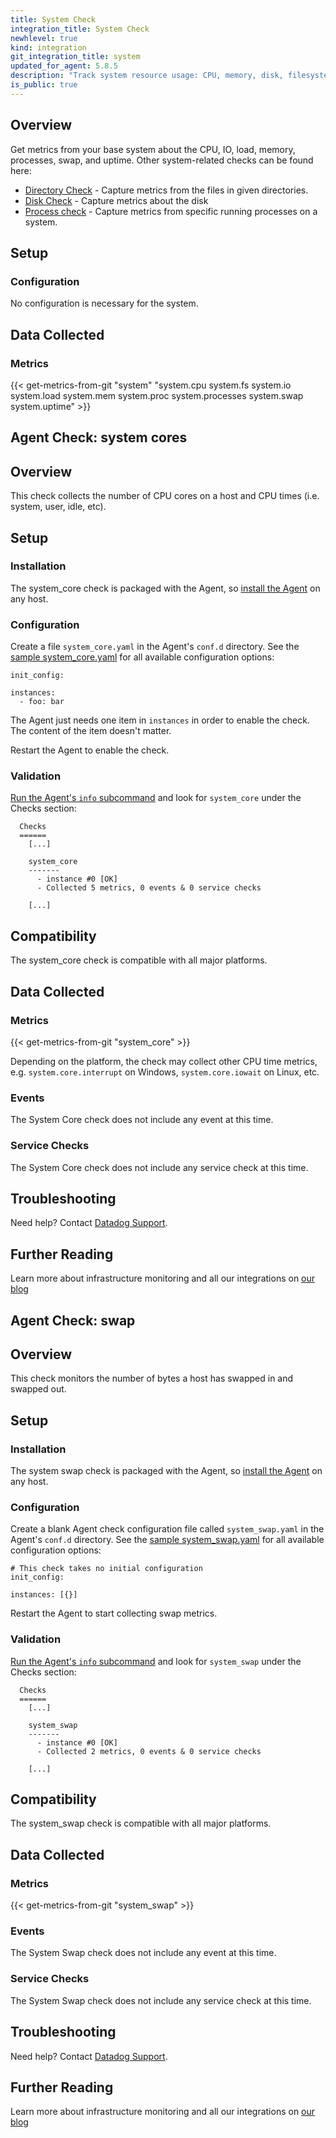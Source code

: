 ```yaml
---
title: System Check
integration_title: System Check
newhlevel: true
kind: integration
git_integration_title: system
updated_for_agent: 5.8.5
description: "Track system resource usage: CPU, memory, disk, filesystem, and more."
is_public: true
---
```

## Overview

Get metrics from your base system about the CPU, IO, load, memory, processes, swap, and uptime. Other system-related checks can be found here:

* [Directory Check](/integrations/directory) - Capture metrics from the files in given directories.
* [Disk Check](/integrations/disk) - Capture metrics about the disk
* [Process check](/integrations/process/) - Capture metrics from specific running processes on a system.

## Setup
### Configuration

No configuration is necessary for the system.

## Data Collected
### Metrics

{{< get-metrics-from-git "system" "system.cpu system.fs system.io system.load system.mem system.proc system.processes system.swap system.uptime" >}}


## Agent Check: system cores

## Overview

This check collects the number of CPU cores on a host and CPU times (i.e. system, user, idle, etc).

## Setup
### Installation

The system_core check is packaged with the Agent, so [install the Agent](https://app.datadoghq.com/account/settings#agent) on any host.

### Configuration

Create a file `system_core.yaml` in the Agent's `conf.d` directory. See the [sample system_core.yaml](https://github.com/DataDog/integrations-core/blob/master/system_core/conf.yaml.example) for all available configuration options:

```
init_config:

instances:
  - foo: bar
```

The Agent just needs one item in `instances` in order to enable the check. The content of the item doesn't matter.

Restart the Agent to enable the check.

### Validation

[Run the Agent's `info` subcommand](https://help.datadoghq.com/hc/en-us/articles/203764635-Agent-Status-and-Information) and look for `system_core` under the Checks section:

```
  Checks
  ======
    [...]

    system_core
    -------
      - instance #0 [OK]
      - Collected 5 metrics, 0 events & 0 service checks

    [...]
```

## Compatibility

The system_core check is compatible with all major platforms.

## Data Collected
### Metrics

{{< get-metrics-from-git "system_core" >}}

Depending on the platform, the check may collect other CPU time metrics, e.g. `system.core.interrupt` on Windows, `system.core.iowait` on Linux, etc.

### Events
The System Core check does not include any event at this time.

### Service Checks
The System Core check does not include any service check at this time.

## Troubleshooting
Need help? Contact [Datadog Support](/help/).

## Further Reading
Learn more about infrastructure monitoring and all our integrations on [our blog](https://www.datadoghq.com/blog/)

## Agent Check: swap

## Overview

This check monitors the number of bytes a host has swapped in and swapped out.

## Setup
### Installation

The system swap check is packaged with the Agent, so [install the Agent](https://app.datadoghq.com/account/settings#agent) on any host.

### Configuration

Create a blank Agent check configuration file called `system_swap.yaml` in the Agent's `conf.d` directory. See the [sample system_swap.yaml](https://github.com/DataDog/integrations-core/blob/master/system_swap/conf.yaml.example) for all available configuration options:

```
# This check takes no initial configuration
init_config:

instances: [{}]
```

Restart the Agent to start collecting swap metrics.

### Validation

[Run the Agent's `info` subcommand](https://help.datadoghq.com/hc/en-us/articles/203764635-Agent-Status-and-Information) and look for `system_swap` under the Checks section:

```
  Checks
  ======
    [...]

    system_swap
    -------
      - instance #0 [OK]
      - Collected 2 metrics, 0 events & 0 service checks

    [...]
```

## Compatibility

The system_swap check is compatible with all major platforms.

## Data Collected
### Metrics

{{< get-metrics-from-git "system_swap" >}}

### Events
The System Swap check does not include any event at this time.

### Service Checks
The System Swap check does not include any service check at this time.

## Troubleshooting
Need help? Contact [Datadog Support](/help/).

## Further Reading
Learn more about infrastructure monitoring and all our integrations on [our blog](https://www.datadoghq.com/blog/)
